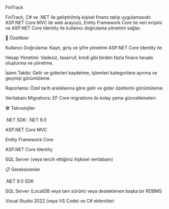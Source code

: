 FinTrack

FinTrack, C# ve .NET ile geliştirilmiş kişisel finans takip uygulamasıdır. ASP.NET Core MVC ile web arayüzü, Entity Framework Core ile veri erişimi ve ASP.NET Core Identity ile kullanıcı doğrulama yönetimi sağlar.

🚀 Özellikler

Kullanıcı Doğrulama: Kayıt, giriş ve şifre yönetimi ASP.NET Core Identity ile.

Hesap Yönetimi: Vadesiz, tasarruf, kredi gibi birden fazla finans hesabı oluşturma ve yönetme.

İşlem Takibi: Gelir ve giderleri kaydetme, işlemleri kategorilere ayırma ve geçmişi görüntüleme.

Raporlama: Özel tarih aralıklarına göre gelir ve gider özetlerini görüntüleme.

Veritabanı Migrations: EF Core migrations ile kolay şema güncellemeleri.

🛠️ Teknolojiler

.NET SDK: .NET 9.0

ASP.NET Core MVC

Entity Framework Core

ASP.NET Core Identity

SQL Server (veya tercih ettiğiniz ilişkisel veritabanı)

📋 Gereksinimler

.NET 9.0 SDK

SQL Server (LocalDB veya tam sürüm) veya desteklenen başka bir RDBMS

Visual Studio 2022 (veya VS Code) ve C# eklentileri
